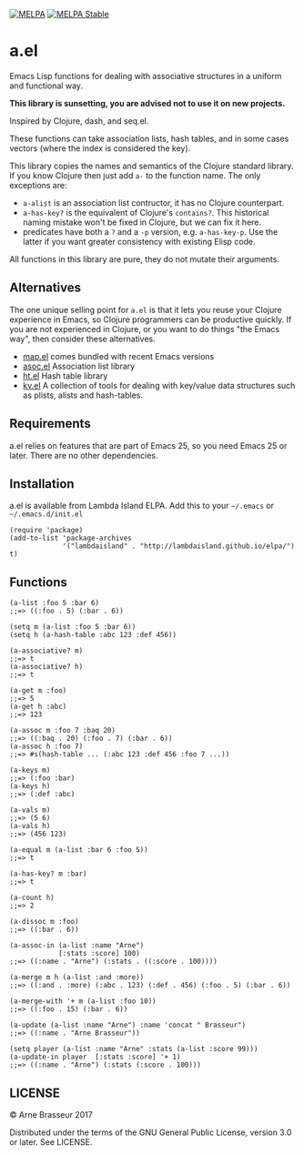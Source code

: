 [![MELPA](https://melpa.org/packages/a-badge.svg)](https://melpa.org/#/a)
[![MELPA Stable](https://stable.melpa.org/packages/a-badge.svg)](https://stable.melpa.org/#/a)

# a.el

Emacs Lisp functions for dealing with associative structures in a uniform and functional way.

**This library is sunsetting, you are advised not to use it on new projects.**

Inspired by Clojure, dash, and seq.el.

These functions can take association lists, hash tables, and in some cases vectors (where the index is considered the key).

This library copies the names and semantics of the Clojure standard library. If you know Clojure then just add `a-` to the function name. The only exceptions are:

- `a-alist` is an association list contructor, it has no Clojure counterpart.
- `a-has-key?` is the equivalent of Clojure's `contains?`. This historical naming mistake won't be fixed in Clojure, but we can fix it here.
- predicates have both a `?` and a `-p` version, e.g. `a-has-key-p`. Use the latter if you want greater consistency with existing Elisp code.

All functions in this library are pure, they do not mutate their arguments.

## Alternatives

The one unique selling point for `a.el` is that it lets you reuse your Clojure experience in Emacs, so Clojure programmers can be productive quickly. If you are not experienced in Clojure, or you want to do things "the Emacs way", then consider these alternatives.

- [map.el](https://github.com/emacs-mirror/emacs/blob/master/lisp/emacs-lisp/map.el) comes bundled with recent Emacs versions
- [asoc.el](https://github.com/troyp/asoc.el) Association list library
- [ht.el](https://github.com/Wilfred/ht.el) Hash table library
- [kv.el](https://github.com/nicferrier/emacs-kv) A collection of tools for dealing with key/value data structures such as plists, alists and hash-tables.

## Requirements

a.el relies on features that are part of Emacs 25, so you need Emacs 25 or later. There are no other dependencies.

## Installation

a.el is available from Lambda Island ELPA. Add this to your `~/.emacs` or `~/.emacs.d/init.el`

``` emacs-lisp
(require 'package)
(add-to-list 'package-archives
             '("lambdaisland" . "http://lambdaisland.github.io/elpa/") t)
```

## Functions

``` emacs-lisp
(a-list :foo 5 :bar 6)
;;=> ((:foo . 5) (:bar . 6))

(setq m (a-list :foo 5 :bar 6))
(setq h (a-hash-table :abc 123 :def 456))

(a-associative? m)
;;=> t
(a-associative? h)
;;=> t

(a-get m :foo)
;;=> 5
(a-get h :abc)
;;=> 123

(a-assoc m :foo 7 :baq 20)
;;=> ((:baq . 20) (:foo . 7) (:bar . 6))
(a-assoc h :foo 7)
;;=> #s(hash-table ... (:abc 123 :def 456 :foo 7 ...))

(a-keys m)
;;=> (:foo :bar)
(a-keys h)
;;=> (:def :abc)

(a-vals m)
;;=> (5 6)
(a-vals h)
;;=> (456 123)

(a-equal m (a-list :bar 6 :foo 5))
;;=> t

(a-has-key? m :bar)
;;=> t

(a-count h)
;;=> 2

(a-dissoc m :foo)
;;=> ((:bar . 6))

(a-assoc-in (a-list :name "Arne")
            [:stats :score] 100)
;;=> ((:name . "Arne") (:stats . ((:score . 100))))

(a-merge m h (a-list :and :more))
;;=> ((:and . :more) (:abc . 123) (:def . 456) (:foo . 5) (:bar . 6))

(a-merge-with '+ m (a-list :foo 10))
;;=> ((:foo . 15) (:bar . 6))

(a-update (a-list :name "Arne") :name 'concat " Brasseur")
;;=> ((:name . "Arne Brasseur"))

(setq player (a-list :name "Arne" :stats (a-list :score 99)))
(a-update-in player  [:stats :score] '+ 1)
;;=> ((:name . "Arne") (:stats (:score . 100)))
```

## LICENSE

&copy; Arne Brasseur 2017

Distributed under the terms of the GNU General Public License, version 3.0 or later. See LICENSE.
